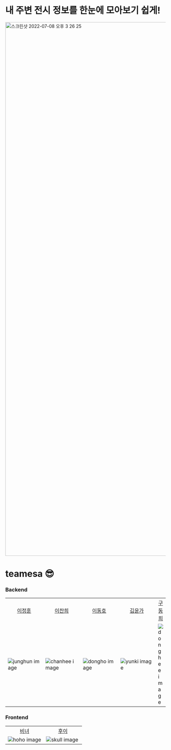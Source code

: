 # 내 주변 전시 정보를 한눈에 모아보기 쉽게!
<img width="1676" alt="스크린샷 2022-07-08 오후 3 26 25" src="https://user-images.githubusercontent.com/94965944/177930267-07911233-60b7-41ba-9ad6-0ae985521f57.png">

<br>

# teamesa 😎

### Backend

 <table style="table-layout: fixed; word-break: break-all; width: auto; height: auto;">
    <colgroup>
        <col style="width: 25%">
        <col style="width: 25%">
        <col style="width: 25%">
        <col style="width: 25%">
    </colgroup>
    <tbody>
        <tr>
            <td style="text-align: center"><a href='https://github.com/azxca1731'>이정훈</a></td>
            <td style="text-align: center"><a href="https://github.com/chanhl22">이찬희</a></td>
            <td style="text-align: center"><a href="https://github.com/doho-ho">이동호</a></td>
            <td style="text-align: center"><a href="https://github.com/skullkim">김윤가</a></td>
            <td style="text-align: center"><a href="https://github.com/gudonghee2000">구동희</a></td>
        </tr>
        <tr>
            <td><img src="https://avatars.githubusercontent.com/u/18136160?v=4&size=130" alt="junghun image"></td>
            <td><img src="https://avatars.githubusercontent.com/u/77683221?v=4&size=130" alt="chanhee image"></td>
            <td><img src="https://github.com/yhh1056.png?size=130" alt="dongho image"></td>
            <td><img src="https://github.com/skullkim.png?size=130" alt="yunki image"></td>
            <td><img src="https://avatars.githubusercontent.com/u/71062817?v=4&size=130" alt="donghee image"></td>
        </tr>
    </tbody>
</table>

### Frontend
<table style="table-layout: fixed; word-break: break-all; width: auto; height: auto;">
    <colgroup>
        <col style="width: 50%">
        <col style="width: 50%">
    </colgroup>
    <tbody>
    <tr>
        <td style="text-align: center"><a href='https://github.com/KangYunHo1221'>비녀</a></td>
        <td style="text-align: center"><a href="https://github.com/kwannee">후이</a></td>
    </tr>
    <tr>
        <td><img src="https://github.com/KangYunHo1221.png?size=130" alt="hoho image"></td>
        <td><img src="https://github.com/kwannee.png?size=130" alt="skull image"></td>
    </tr>
    </tbody>
</table>